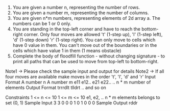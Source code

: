 1. You are given a number n, representing the number of rows.
2. You are given a number m, representing the number of columns.
3. You are given n\*m numbers, representing elements of 2d array a. The numbers can be 1 or 0 only.
4. You are standing in the top-left corner and have to reach the bottom-right corner.
   Only four moves are allowed 't' (1-step up), 'l' (1-step left), 'd' (1-step down) 'r' (1-step right). You can only move to cells which have 0 value in them. You can't move out of the boundaries or in the cells which have value 1 in them (1 means obstacle)
5. Complete the body of floodfill function - without changing signature - to print all paths that can be used to move from top-left to bottom-right.

Note1 -> Please check the sample input and output for details
Note2 -> If all four moves are available make moves in the order 't', 'l', 'd' and 'r'
Input Format
A number n
A number m
e11
e12..
e21
e22..
.. n \* m number of elements
Output Format
trrrdlt
tlldrt
.. and so on

Constraints
1 <= n <= 10
1 <= m <= 10
e1, e2, .. n \* m elements belongs to set (0, 1)
Sample Input
3 3
0 0 0
1 0 1
0 0 0
Sample Output
rddr
